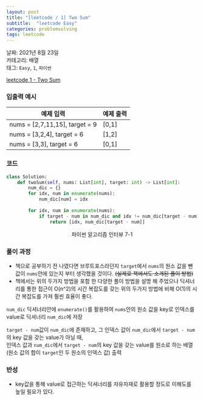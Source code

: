 ```yaml
---
layout: post
title: "[leetcode / 1] Two Sum"
subtitle:  "leetcode Easy"
categories: problemsolving
tags: leetcode
---
```


날짜: 2021년 8월 23일  
카테고리: 배열  
태그: `Easy`, `1`, `파이썬`  


[leetcode 1 - Two Sum](https://leetcode.com/problems/two-sum/)

### 입출력 예시  

|예제 입력|예제 출력|
|---|---|
|nums = [2,7,11,15], target = 9|[0,1]|
|nums = [3,2,4], target = 6|[1,2]|
|nums = [3,3], target = 6|[0,1]|  
  
### 코드
  
```python
class Solution:
    def twoSum(self, nums: List[int], target: int) -> List[int]:
        num_dic = {}      
        for idx, num in enumerate(nums):
            num_dic[num] = idx
        
        for idx, num in enumerate(nums):
            if target - num in num_dic and idx != num_dic[target - num]:
                return [idx, num_dic[target - num]]
```
<center> 파이썬 알고리즘 인터뷰 7-1 </center>
  
### 풀이 과정  

- 책으로 공부하기 전 나였다면 브루트포스라던지 `target`에서 `nums`의 원소 값을 뺀 값이 `nums`안에 있는지 부터 생각했을 것이다. ~~(실제로 책에서도 소개된 풀이 방법)~~  
- 책에서는 위의 두가지 방법을 포함 한 다양한 풀이 방법을 설명 해 주었으나 딕셔너리를 통한 접근이 O(n^2)의 시간 복잡도를 갖는 위의 두가지 방법에 비해 O(1)의 시간 복잡도를 가져 훨씬 효율이 좋다.  
  
`num_dic` 딕셔너리안에 `enumerate()`를 활용하여 `nums`안의 원소 값을 key로 인덱스를 value로 딕셔너리 `num_dic`에 저장  
   
`target - num`값이 `num_dic`에 존재하고, 그 인덱스 값이 `num_dic`에서 `target - num`의 key 값을 갖는 value가 아닐 때,  
인덱스 값과 `num_dic`에서 `target - num`의 key 값을 갖는 value를 원소로 하는 배열(원소 값의 합이 `target`인 두 원소의 인덱스 값) 출력  

  
### 반성
  
- key값을 통해 value로 접근하는 딕셔너리를 자유자재로 활용할 정도로 이해도를 높일 필요가 있다.        
